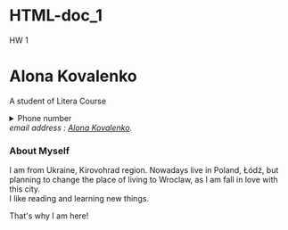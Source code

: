 # HTML-doc_1
HW 1
<!DOCTYPE html>
<html>
<body>

<h1>Alona Kovalenko</h1>

<p>A student of Litera Course</p>

<details>
  <summary>Phone number</summary>
  <p>+380638852536</p>
</details>

<address>
email address : <a href="mailto:alyona.kovalenko24@gmail.com">Alona Kovalenko</a>.<br> 
</address>

 <article>
    <h3>About Myself</h3>
   <p>I am from Ukraine, Kirovohrad region. Nowadays live in Poland, <rt>Łódź</rt>, but planning to change the place of living to Wroclaw, as I am fall in love with this city.<br>I like reading and learning new things.
    </p>
    <p> That's why I am here! </p> 
  </article>

</body>
</html>
